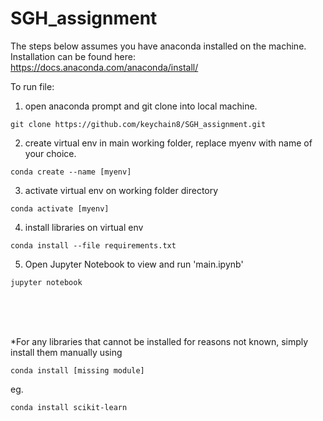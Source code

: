 # SGH_assignment

The steps below assumes you have anaconda installed on the machine. <br>
Installation can be found here: https://docs.anaconda.com/anaconda/install/

To run file:
1. open anaconda prompt and git clone into local machine.
```
git clone https://github.com/keychain8/SGH_assignment.git
```
2. create virtual env in main working folder, replace myenv with name of your choice.
```
conda create --name [myenv]
```
3. activate virtual env on working folder directory
```
conda activate [myenv]
```
4. install libraries on virtual env
```
conda install --file requirements.txt
```
5. Open Jupyter Notebook to view and run 'main.ipynb'
```
jupyter notebook
```
<br><br><br>

*For any libraries that cannot be installed for reasons not known, simply install them manually using
```
conda install [missing module]
```
eg.
```
conda install scikit-learn
```

